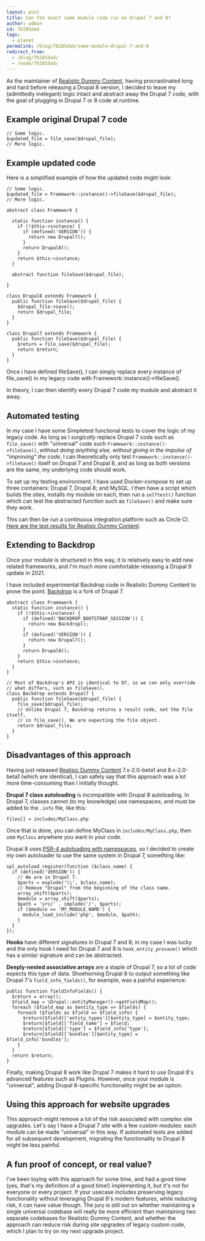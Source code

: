 ```yaml
---
layout: post
title: Can the exact same module code run on Drupal 7 and 8?
author: admin
id: 7b285da4
tags:
  - planet
permalink: /blog/7b285da4/same-module-drupal-7-and-8
redirect_from:
  - /blog/7b285da4/
  - /node/7b285da4/
---
```

As the maintainer of [Realistic Dummy Content](http://drupal.org/project/realistic_dummy_content), having procrastinated long and hard before releasing a Drupal 8 version, I decided to leave my (admittedly inelegant) logic intact and abstract away the Drupal 7 code, with the goal of plugging in Drupal 7 or 8 code at runtime.

Example original Drupal 7 code
-----

    // Some logic.
    $updated_file = file_save($drupal_file);
    // More logic.

Example updated code
-----

Here is a simplified example of how the updated code might look:

    // Some logic.
    $updated_file = Framework::instance()->fileSave($drupal_file);
    // More logic.

    abstract class Framework {

      static function instance() {
        if (!$this->instance) {
          if (defined('VERSION')) {
            return new Drupal7();
          }
          return Drupal8();
        }
        return $this->instance;
      }

      abstract function fileSave($drupal_file);

    }

    class Drupal8 extends Framework {
      public function fileSave($drupal_file) {
        $drupal_file->save();
        return $drupal_file;
      }
    }

    class Drupal7 extends Framework {
      public function fileSave($drupal_file) {
        $return = file_save($drupal_file);
        return $return;
      }
    }

Once i have defined fileSave(), I can simply replace every instance of file_save() in my legacy code with Framework::instance()->fileSave().

In theory, I can then identify every Drupal 7 code my module and abstract it away.

Automated testing
-----

In my case I have some Simpletest functional tests to cover the logic of my legacy code. As long as I _surgically_ replace Drupal 7 code such as `file_save()` with "universal" code such `Framework::instance()->fileSave()`, _without doing anything else, without giving in the impulse of "improving" the code_, I can theoretically only test `Framework::instance()->fileSave()` itself on Drupal 7 and Drupal 8, and as long as both versions are the same, my underlying code should work.

To set up my testing environment, I have used Docker-compose to set up three containers: Drupal 7, Drupal 8; and MySQL. I then have a script which builds the sites, installs my module on each, then run a `selftest()` function which can test the abstracted function such as `fileSave()` and make sure they work.

This can then be run a continuous integration platform such as Circle CI. [Here are the test results for Realisic Dummy Content](https://circleci.com/gh/dcycle/realistic_dummy_content).

Extending to Backdrop
-----

Once your module is structured in this way, it is relatively easy to add new related frameworks, and I'm much more comfortable releasing a Drupal 9 update in 2021.

I have included experimental Backdrop code in Realistic Dummy Content to prove the point. [Backdrop](https://backdropcms.org) is a fork of Drupal 7.

    abstract class Framework {
      static function instance() {
        if (!$this->instance) {
          if (defined('BACKDROP_BOOTSTRAP_SESSION')) {
            return new Backdrop();
          }
          if (defined('VERSION')) {
            return new Drupal7();
          }
          return Drupal8();
        }
        return $this->instance;
      }
    }

    // Most of Backdrop's API is identical to D7, so we can only override
    // what differs, such as fileSave().
    class Backdrop extends Drupal7 {
      public function fileSave($drupal_file) {
        file_save($drupal_file);
        // Unlike Drupal 7, Backdrop returns a result code, not the file itself,
        // in file_save(). We are expecting the file object.
        return $drupal_file;
      }
    }

Disadvantages of this approach
-----

Having just released [Realisic Dummy Content](http://drupal.org/project/realistic_dummy_content) 7.x-2.0-beta1 and 8.x-2.0-beta1 (which are identical), I can safely say that this approach was a lot more time-consuming than I initially thought.

**Drupal 7 class autoloading** is incompatible with Drupal 8 autoloading. In Drupal 7, classes cannot (to my knowledge) use namespaces, and must be added to the `.info` file, like this:

    files[] = includes/MyClass.php

Once that is done, you can define MyClass in `includes/MyClass.php`, then use `MyClass` anywhere you want in your code.

Drupal 8 uses [PSR-4 autoloading with namespaces](https://www.drupal.org/docs/develop/coding-standards/psr-4-namespaces-and-autoloading-in-drupal-8), so I decided to create my own autoloader to use the same system in Drupal 7, something like:

    spl_autoload_register(function ($class_name) {
      if (defined('VERSION')) {
        // We are in Drupal 7.
        $parts = explode('\\', $class_name);
        // Remove "Drupal" from the beginning of the class name.
        array_shift($parts);
        $module = array_shift($parts);
        $path = 'src/' . implode('/', $parts);
        if ($module == 'MY_MODULE_NAME') {
          module_load_include('php', $module, $path);
        }
      }
    });

**Hooks** have different signatures in Drupal 7 and 8; in my case I was lucky and the only hook I need for Drupal 7 and 8 is `hook_entity_presave()` which has a similar signature and can be abstracted.

**Deeply-nested associative arrays** are a staple of Drupal 7, so a lot of code expects this type of data. Shoehorning Drupal 8 to output something like Drupal 7's `field_info_fields()`, for example, was a painful experience:

    public function fieldInfoFields() {
      $return = array();
      $field_map = \Drupal::entityManager()->getFieldMap();
      foreach ($field_map as $entity_type => $fields) {
        foreach ($fields as $field => $field_info) {
          $return[$field]['entity_types'][$entity_type] = $entity_type;
          $return[$field]['field_name'] = $field;
          $return[$field]['type'] = $field_info['type'];
          $return[$field]['bundles'][$entity_type] = $field_info['bundles'];
        }
      }
      return $return;
    }

Finally, making Drupal 8 work like Drupal 7 makes it hard to use Drupal 8's advanced features such as Plugins. However, once your module is "universal", adding Drupal 8-specific functionality might be an option.

Using this approach for website upgrades
-----

This approach might remove a lot of the risk associated with complex site upgrades. Let's say I have a Drupal 7 site with a few custom modules: each module can be made "universal" in this way. If automated tests are added for all subsequent development, migrating the functionality to Drupal 8 might be less painful.

A fun proof of concept, or real value?
-----

I've been toying with this approach for some time, and had a good time (yes, that's my definition of a good time!) implementing it, but it's not for everyone or every project. If your usecase includes preserving legacy functionality without leveraging Drupal 8's modern features, while reducing risk, it can have value though. The jury is still out on whether maintaining a single universal codebase will really be more efficient than maintaining two separate codebases for Realistic Dummy Content, and whether the approach can reduce risk during site upgrades of legacy custom code, which I plan to try on my next upgrade project.
